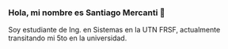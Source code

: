 ### Hola, mi nombre es Santiago Mercanti 👋
Soy estudiante de Ing. en Sistemas en la UTN FRSF, actualmente transitando mi 5to en la universidad.

<!--
**SantiagoMercanti/SantiagoMercanti** is a ✨ _special_ ✨ repository because its `README.md` (this file) appears on your GitHub profile.

Here are some ideas to get you started:

- 🔭 I’m currently working on ...
- 🌱 I’m currently learning ...
- 👯 I’m looking to collaborate on ...
- 🤔 I’m looking for help with ...
- 💬 Ask me about ...
- 📫 How to reach me: ...
- 😄 Pronouns: ...
- ⚡ Fun fact: ...
-->
